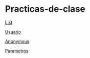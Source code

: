 # Practicas-de-clase

[List](./Listas/Program.cs)

[Usuario](./Usuario/Program.cs)

[Anonymous](./Anonymous/Program.cs)

[Parametros](./Parametros/Program.cs)
